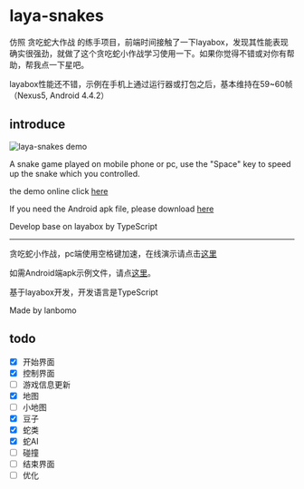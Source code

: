 # laya-snakes

仿照 贪吃蛇大作战 的练手项目，前端时间接触了一下layabox，发现其性能表现确实很强劲，就做了这个贪吃蛇小作战学习使用一下。如果你觉得不错或对你有帮助，帮我点一下星吧。

layabox性能还不错，示例在手机上通过运行器或打包之后，基本维持在59~60帧（Nexus5, Android 4.4.2）


## introduce

![laya-snakes demo](http://github.com/lanbomo/laya-snakes/raw/master/release/layaweb/1.0.0/snake.gif)

A snake game played on mobile phone or pc, use the "Space" key to speed up the snake which you controlled.

the demo online click [here](https://lanbomo.github.io/laya-snakes/index-pc.html)

If you need the Android apk file, please download [here](https://github.com/lanbomo/laya-snakes/releases)

Develop base on layabox by TypeScript

---

贪吃蛇小作战，pc端使用空格键加速，在线演示请点击[这里](https://lanbomo.github.io/laya-snakes/index-pc.html)

如需Android端apk示例文件，请点[这里](https://github.com/lanbomo/laya-snakes/releases)。

基于layabox开发，开发语言是TypeScript

Made by lanbomo

## todo
- [x] 开始界面
- [x] 控制界面
- [ ] 游戏信息更新
- [x] 地图
- [ ] 小地图
- [x] 豆子
- [x] 蛇类
- [x] 蛇AI
- [ ] 碰撞
- [ ] 结束界面
- [ ] 优化